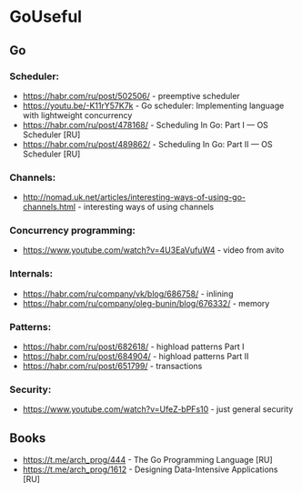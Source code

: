 # GoUseful

## Go

### Scheduler:
- https://habr.com/ru/post/502506/ - preemptive scheduler 
- https://youtu.be/-K11rY57K7k - Go scheduler: Implementing language with lightweight concurrency
- https://habr.com/ru/post/478168/ - Scheduling In Go: Part I — OS Scheduler [RU]
- https://habr.com/ru/post/489862/ - Scheduling In Go: Part II — OS Scheduler [RU]

### Channels: 
- http://nomad.uk.net/articles/interesting-ways-of-using-go-channels.html - interesting ways of using channels

### Concurrency programming:
- https://www.youtube.com/watch?v=4U3EaVufuW4 - video from avito

### Internals:
- https://habr.com/ru/company/vk/blog/686758/ - inlining
- https://habr.com/ru/company/oleg-bunin/blog/676332/ - memory

### Patterns:
- https://habr.com/ru/post/682618/ - highload patterns Part I
- https://habr.com/ru/post/684904/ - highload patterns Part II
- https://habr.com/ru/post/651799/ - transactions 

### Security:
- https://www.youtube.com/watch?v=UfeZ-bPFs10 - just general security

## Books 

- https://t.me/arch_prog/444 - The Go Programming Language [RU]
- https://t.me/arch_prog/1612 - Designing Data-Intensive Applications [RU]
